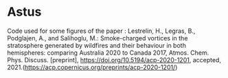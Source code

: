 # Astus

Code used for some figures of the paper : Lestrelin, H., Legras, B., Podglajen, A., and Salihoglu, M.: Smoke-charged vortices in the stratosphere generated by wildfires and their behaviour in both hemispheres: comparing Australia 2020 to Canada 2017, Atmos. Chem. Phys. Discuss. [preprint], https://doi.org/10.5194/acp-2020-1201, accepted, 2021.(https://acp.copernicus.org/preprints/acp-2020-1201/)
